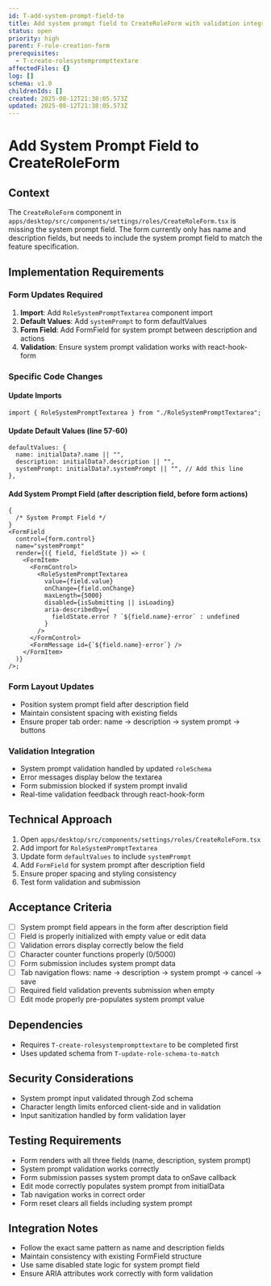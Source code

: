 ```yaml
---
id: T-add-system-prompt-field-to
title: Add system prompt field to CreateRoleForm with validation integration
status: open
priority: high
parent: F-role-creation-form
prerequisites:
  - T-create-rolesystemprompttextare
affectedFiles: {}
log: []
schema: v1.0
childrenIds: []
created: 2025-08-12T21:38:05.573Z
updated: 2025-08-12T21:38:05.573Z
---
```


# Add System Prompt Field to CreateRoleForm

## Context

The `CreateRoleForm` component in `apps/desktop/src/components/settings/roles/CreateRoleForm.tsx` is missing the system prompt field. The form currently only has name and description fields, but needs to include the system prompt field to match the feature specification.

## Implementation Requirements

### Form Updates Required

1. **Import**: Add `RoleSystemPromptTextarea` component import
2. **Default Values**: Add `systemPrompt` to form defaultValues
3. **Form Field**: Add FormField for system prompt between description and actions
4. **Validation**: Ensure system prompt validation works with react-hook-form

### Specific Code Changes

#### Update Imports

```tsx
import { RoleSystemPromptTextarea } from "./RoleSystemPromptTextarea";
```

#### Update Default Values (line 57-60)

```tsx
defaultValues: {
  name: initialData?.name || "",
  description: initialData?.description || "",
  systemPrompt: initialData?.systemPrompt || "", // Add this line
},
```

#### Add System Prompt Field (after description field, before form actions)

```tsx
{
  /* System Prompt Field */
}
<FormField
  control={form.control}
  name="systemPrompt"
  render={({ field, fieldState }) => (
    <FormItem>
      <FormControl>
        <RoleSystemPromptTextarea
          value={field.value}
          onChange={field.onChange}
          maxLength={5000}
          disabled={isSubmitting || isLoading}
          aria-describedby={
            fieldState.error ? `${field.name}-error` : undefined
          }
        />
      </FormControl>
      <FormMessage id={`${field.name}-error`} />
    </FormItem>
  )}
/>;
```

### Form Layout Updates

- Position system prompt field after description field
- Maintain consistent spacing with existing fields
- Ensure proper tab order: name → description → system prompt → buttons

### Validation Integration

- System prompt validation handled by updated `roleSchema`
- Error messages display below the textarea
- Form submission blocked if system prompt invalid
- Real-time validation feedback through react-hook-form

## Technical Approach

1. Open `apps/desktop/src/components/settings/roles/CreateRoleForm.tsx`
2. Add import for `RoleSystemPromptTextarea`
3. Update form `defaultValues` to include `systemPrompt`
4. Add `FormField` for system prompt after description field
5. Ensure proper spacing and styling consistency
6. Test form validation and submission

## Acceptance Criteria

- [ ] System prompt field appears in the form after description field
- [ ] Field is properly initialized with empty value or edit data
- [ ] Validation errors display correctly below the field
- [ ] Character counter functions properly (0/5000)
- [ ] Form submission includes system prompt data
- [ ] Tab navigation flows: name → description → system prompt → cancel → save
- [ ] Required field validation prevents submission when empty
- [ ] Edit mode properly pre-populates system prompt value

## Dependencies

- Requires `T-create-rolesystemprompttextare` to be completed first
- Uses updated schema from `T-update-role-schema-to-match`

## Security Considerations

- System prompt input validated through Zod schema
- Character length limits enforced client-side and in validation
- Input sanitization handled by form validation layer

## Testing Requirements

- Form renders with all three fields (name, description, system prompt)
- System prompt validation works correctly
- Form submission passes system prompt data to onSave callback
- Edit mode correctly populates system prompt from initialData
- Tab navigation works in correct order
- Form reset clears all fields including system prompt

## Integration Notes

- Follow the exact same pattern as name and description fields
- Maintain consistency with existing FormField structure
- Use same disabled state logic for system prompt field
- Ensure ARIA attributes work correctly with form validation
